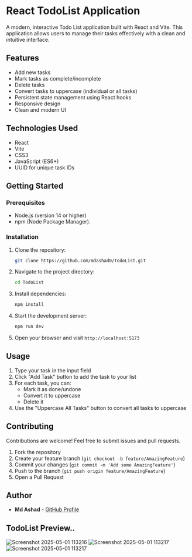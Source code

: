 # React TodoList Application

A modern, interactive Todo List application built with React and Vite. This application allows users to manage their tasks effectively with a clean and intuitive interface.

## Features

- Add new tasks
- Mark tasks as complete/incomplete
- Delete tasks
- Convert tasks to uppercase (individual or all tasks)
- Persistent state management using React hooks
- Responsive design
- Clean and modern UI

## Technologies Used 

- React
- Vite
- CSS3
- JavaScript (ES6+)
- UUID for unique task IDs

## Getting Started

### Prerequisites

- Node.js (version 14 or higher)
- npm (Node Package Manager).

### Installation

1. Clone the repository:
   ```bash
   git clone https://github.com/mdashad0/TodoList.git
   ```

2. Navigate to the project directory:
   ```bash
   cd TodoList
   ```

3. Install dependencies:
   ```bash
   npm install
   ```

4. Start the development server:
   ```bash
   npm run dev
   ```

5. Open your browser and visit `http://localhost:5173`

## Usage

1. Type your task in the input field
2. Click "Add Task" button to add the task to your list
3. For each task, you can:
   - Mark it as done/undone 
   - Convert it to uppercase
   - Delete it
4. Use the "Uppercase All Tasks" button to convert all tasks to uppercase

## Contributing

Contributions are welcome! Feel free to submit issues and pull requests.

1. Fork the repository
2. Create your feature branch (`git checkout -b feature/AmazingFeature`)
3. Commit your changes (`git commit -m 'Add some AmazingFeature'`)
4. Push to the branch (`git push origin feature/AmazingFeature`)
5. Open a Pull Request


## Author

- **Md Ashad** - [GitHub Profile](https://github.com/mdashad0)

## TodoList Preview..
![Screenshot 2025-05-01 113216](https://i.ibb.co/993h7QXG/Screenshot-2025-09-16-012941.png)
![Screenshot 2025-05-01 113217](https://i.ibb.co/HLwQCwvQ/Screenshot-2025-09-16-012928.png)
![Screenshot 2025-05-01 113217](https://i.ibb.co/SwsH5fmx/Screenshot-2025-09-16-012910.png)


